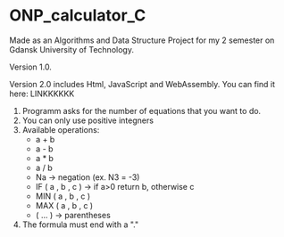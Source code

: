 # ONP_calculator_C

Made as an Algorithms and Data Structure Project for my 2 semester on Gdansk University of Technology.

Version 1.0. 

Version 2.0 includes Html, JavaScript and WebAssembly. You can find it here: LINKKKKKK

1. Programm asks for the number of equations that you want to do.
2. You can only use positive integners
3. Available operations:
   - a + b
   - a - b
   - a * b
   - a / b
   - Na -> negation (ex. N3 = -3)
   - IF ( a , b , c ) -> if a>0 return b, otherwise c
   - MIN ( a , b , c )
   - MAX ( a , b , c )
   - ( ... ) -> parentheses
4. The formula must end with a "."
